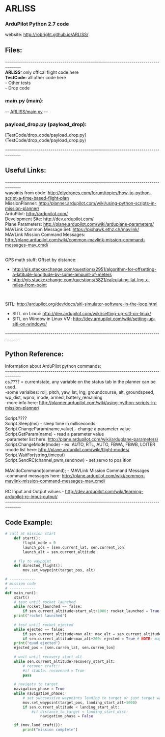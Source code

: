 # ARLISS
### ArduPilot Python 2.7 code

website: http://robright.github.io/ARLISS/

## Files:

 -------------------------------------------------------------------------------------- <br />
<b>ARLISS:</b> only offical flight code here <br />
<b>TestCode:</b> all other code here <br />
	- Other tests <br />
	- Drop code <br />



### main.py (main):

-- [ARLISS/main.py](ARLISS/main.py) --

### payload_drop.py (payload_drop):

[TestCode/drop_code/payload_drop.py] (TestCode/drop_code/payload_drop.py)

 -------------------------------------------------------------------------------------- <br />

## Useful Links:

 -------------------------------------------------------------------------------------- <br />
wayoints from code: http://diydrones.com/forum/topics/how-to-python-script-a-time-based-flight-plan <br />
MissionPlanner: http://planner.ardupilot.com/wiki/using-python-scripts-in-mission-planner/ <br />
ArduPilot: http://ardupilot.com/ <br />
Development Site: http://dev.ardupilot.com/ <br />
Plane Parameters: http://plane.ardupilot.com/wiki/arduplane-parameters/ <br />
MAVLink Common Message Set: https://pixhawk.ethz.ch/mavlink/ <br />
MAVLink Mission Command Messages: http://plane.ardupilot.com/wiki/common-mavlink-mission-command-messages-mav_cmd/ <br />
<br />

GPS math stuff: Offset by distance: <br />
 - http://gis.stackexchange.com/questions/2951/algorithm-for-offsetting-a-latitude-longitude-by-some-amount-of-meters <br />
 - http://gis.stackexchange.com/questions/5821/calculating-lat-lng-x-miles-from-point <br />
<br />

SITL: http://ardupilot.org/dev/docs/sitl-simulator-software-in-the-loop.html <br />
 - SITL on Linux: http://dev.ardupilot.com/wiki/setting-up-sitl-on-linux/ <br />
 - SITL on Window in Linux VM: http://dev.ardupilot.com/wiki/setting-up-sitl-on-windows/ <br />

 -------------------------------------------------------------------------------------- <br />

## Python Reference:

 Information about ArduPilot python commands: <br />
 -------------------------------------------------------------------------------------- <br />
 cs.???? = currentstate, any variable on the status tab in the planner can be used. <br />
 -some varialbes: roll, pitch, yaw, lat, lng, groundcourse, alt, groundspeed, wp_dist, wpno, mode, armed, battery_remaining <br />
 -more info here: http://planner.ardupilot.com/wiki/using-python-scripts-in-mission-planner/ <br />
 <br />
 Script.???? <br />
 Script.Sleep(ms) - sleep time in milliseconds <br />
 Script.ChangeParam(name,value) - change a parameter value <br />
 Script.GetParam(name) - read a parameter value <br />
 -parameter list here: http://plane.ardupilot.com/wiki/arduplane-parameters/ <br />
 Script.ChangeMode(mode) - ex. AUTO, RTL, AUTO, FBWA, FBWB, LOITER <br />
 -mode list here: http://plane.ardupilot.com/wiki/flight-modes/ <br />
 Script.WaitFor(string,timeout) <br />
 Script.SendRC(channel,pwm,sendnow) - set servo to pos ition <br />
 <br />
 MAV.doCommand(command);  - MAVLink Mission Command Messages <br />
 -command messages here: http://plane.ardupilot.com/wiki/common-mavlink-mission-command-messages-mav_cmd/ <br />
 <br />
 RC Input and Output values - http://dev.ardupilot.com/wiki/learning-ardupilot-rc-input-output/ <br />
 -------------------------------------------------------------------------------------- <br />
 
 
## Code Example:

```python
# call at mission start
	def start():
		flight_mode = 0
		launch_pos = [sen.current_lat, sen.current_lon]
		launch_alt = sen.current_altitude
	
	# fly to waypoint
	def directed_flight():
		mov.set_waypoint(target_pos, alt)

# ------------
# mission code
# ------------
def main_run():
	start()
	# test until rocket launched
	while rocket_launched == false:
		if sen.current_altitude>start_alt+1000: rocket_launched = True
	print("rocket launched")
	
	# test until rocket ejected
	while ejected == false:
		if sen.current_altitude>max_alt: max_alt = sen.current_altitude
		if sen.current_altitude<max_alt+200: ejected = True # NOTE: maybe use accelerometer
	print("quad ejected")
	ejected_pos = [sen.curren_lat, sen.curren_lon]
	
	# wait until recovery start alt
	while sen.current_altitude>recovery_start_alt:
		# recover craft!!
		#if stable: recovered = True
		pass
	
	# navigate to target
	navigation_phase = True
	while navigation_phase:
		# set succsessive waypoints leading to target or just target waypoint??
		mov.set_waypoint(target_pos, landing_start_alt+1000)
		if sen.current_altitude < landing_start_alt:
			#if distance_to_target < landing_start_dist:
				navigation_phase = False

	if (mov.land_craft()):
		print("mission complete")
	
```

